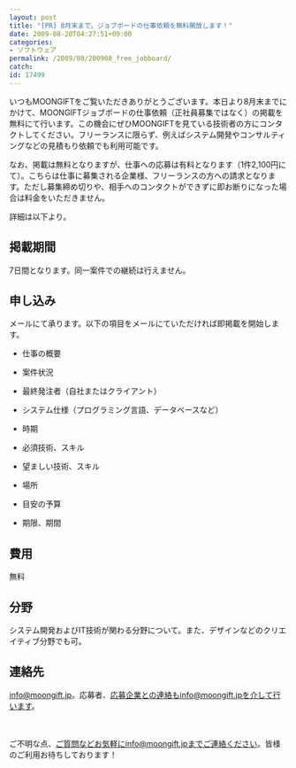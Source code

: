 ```yaml
---
layout: post
title: "[PR] 8月末まで。ジョブボードの仕事依頼を無料開放します！"
date: 2009-08-20T04:27:51+09:00
categories:
- ソフトウェア
permalink: /2009/08/200908_free_jobboard/
catch: 
id: 17499
---
```

いつもMOONGIFTをご覧いただきありがとうございます。本日より8月末までにかけて、MOONGIFTジョブボードの仕事依頼（正社員募集ではなく）の掲載を無料にて行います。この機会にぜひMOONGIFTを見ている技術者の方にコンタクトしてください。フリーランスに限らず、例えばシステム開発やコンサルティングなどの見積もり依頼でも利用可能です。

  

なお、掲載は無料となりますが、仕事への応募は有料となります（1件2,100円にて）。こちらは仕事に募集される企業様、フリーランスの方への請求となります。ただし募集締め切りや、相手へのコンタクトができずに即お断りになった場合は料金をいただきません。

  

詳細は以下より。

  
<!--more-->
## 掲載期間
  

7日間となります。同一案件での継続は行えません。

  

## 申し込み
  

メールにて承ります。以下の項目をメールにていただければ即掲載を開始します。

  

  
- 仕事の概要
  
  
- 案件状況
  
  
- 最終発注者（自社またはクライアント）
  
  
- システム仕様（プログラミング言語、データベースなど）
  
  
- 時期
  
  
- 必須技術、スキル
  
  
- 望ましい技術、スキル
  
  
- 場所
  
  
- 目安の予算
  
  
- 期限、期間
  
  

## 費用
  

無料

  

## 分野
  

システム開発およびIT技術が関わる分野について。また、デザインなどのクリエイティブ分野でも可。

  

## 連絡先
  

[info@moongift.jp](mailto:info@moongift.jp)。応募者、応募企業との連絡もinfo@moongift.jpを介して行います。

  

　

  

ご不明な点、ご質問などお気軽にinfo@moongift.jpまでご連絡ください。皆様のご利用お待ちしております！

  

　

  
